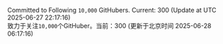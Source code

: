 Committed to Following `10,000` GitHubers. Current: <!-- FOLLOWING_COUNT -->300<!-- FOLLOWING_COUNT --> (Update at UTC <!-- LAST_UPDATED -->2025-06-27 22:17:16<!-- LAST_UPDATED -->)<br>
致力于关注`10,000`个GitHuber。当前：<!-- FOLLOWING_COUNT -->300<!-- FOLLOWING_COUNT --> (更新于北京时间 <!-- LAST_UPDATED_CST -->2025-06-28 06:17:16<!-- LAST_UPDATED_CST -->)
